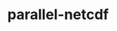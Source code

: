 ---
title: "parallel-netcdf"
layout: cache
categories: [package, develop-2025-03-02]
meta: {"compilers": ["gcc@=11.1.0", "gcc@=11.4.0", "gcc@=12.4.0", "oneapi@=2024.1.0", "oneapi@=2024.2.1"], "num_specs": 10, "num_specs_by_stack": {"aws-pcluster-neoverse_v1": 1, "aws-pcluster-x86_64_v4": 2, "data-vis-sdk": 1, "e4s": 3, "e4s-neoverse-v2": 1, "e4s-oneapi": 2, "root": 10}, "oss": ["amzn2", "ubuntu20.04", "ubuntu22.04"], "platforms": ["linux"], "stacks": ["aws-pcluster-neoverse_v1", "aws-pcluster-x86_64_v4", "data-vis-sdk", "e4s", "e4s-neoverse-v2", "e4s-oneapi", "root"], "targets": ["neoverse_v1", "neoverse_v2", "x86_64_v3", "x86_64_v4"], "versions": ["1.14.0"]}
spec_details: [{"compiler": "gcc@=12.4.0", "hash": "2shio4ybnhqyr5xk4fm7eaorfbbrc3sh", "os": "amzn2", "platform": "linux", "size": "-", "stacks": ["aws-pcluster-neoverse_v1", "root"], "target": "neoverse_v1", "variants": ["build_system=autotools", "~burstbuffer", "+cxx", "~examples", "+fortran", "+pic", "+shared"], "versions": ["1.14.0"]}, {"compiler": "oneapi@=2024.1.0", "hash": "32snjfeqmwnpjpro77ys77z3xuando3f", "os": "amzn2", "platform": "linux", "size": "-", "stacks": ["aws-pcluster-x86_64_v4", "root"], "target": "x86_64_v3", "variants": ["build_system=autotools", "~burstbuffer", "+cxx", "~examples", "+fortran", "+pic", "+shared"], "versions": ["1.14.0"]}, {"compiler": "gcc@=11.4.0", "hash": "5b3whiv2vaz3hiemux5zf22u3fulqiwi", "os": "ubuntu22.04", "platform": "linux", "size": "-", "stacks": ["e4s", "root"], "target": "x86_64_v3", "variants": ["build_system=autotools", "~burstbuffer", "+cxx", "~examples", "+fortran", "+pic", "+shared"], "versions": ["1.14.0"]}, {"compiler": "gcc@=11.4.0", "hash": "5d6roffkoybgkqejchd2c3dbckkz3vta", "os": "ubuntu22.04", "platform": "linux", "size": "-", "stacks": ["e4s", "root"], "target": "x86_64_v3", "variants": ["build_system=autotools", "~burstbuffer", "+cxx", "~examples", "+fortran", "+pic", "+shared"], "versions": ["1.14.0"]}, {"compiler": "oneapi@=2024.1.0", "hash": "6eox44qrq3psd23ktq4zqvj36n6422kq", "os": "amzn2", "platform": "linux", "size": "-", "stacks": ["aws-pcluster-x86_64_v4", "root"], "target": "x86_64_v4", "variants": ["build_system=autotools", "~burstbuffer", "+cxx", "~examples", "+fortran", "+pic", "+shared"], "versions": ["1.14.0"]}, {"compiler": "gcc@=11.4.0", "hash": "dn5rbz7ipflkq6zooterrxdyqn646cqf", "os": "ubuntu22.04", "platform": "linux", "size": "-", "stacks": ["e4s", "root"], "target": "x86_64_v3", "variants": ["build_system=autotools", "~burstbuffer", "+cxx", "~examples", "+fortran", "+pic", "+shared"], "versions": ["1.14.0"]}, {"compiler": "oneapi@=2024.2.1", "hash": "elgefzvcxrzgu724kgtaf2da4oezvwdf", "os": "ubuntu22.04", "platform": "linux", "size": "-", "stacks": ["e4s-oneapi", "root"], "target": "x86_64_v3", "variants": ["build_system=autotools", "~burstbuffer", "+cxx", "~examples", "+fortran", "+pic", "+shared"], "versions": ["1.14.0"]}, {"compiler": "oneapi@=2024.2.1", "hash": "id34vxdaklamwxxk2yarkeim3pqhcvh2", "os": "ubuntu22.04", "platform": "linux", "size": "-", "stacks": ["e4s-oneapi", "root"], "target": "x86_64_v3", "variants": ["build_system=autotools", "~burstbuffer", "+cxx", "~examples", "+fortran", "+pic", "+shared"], "versions": ["1.14.0"]}, {"compiler": "gcc@=11.1.0", "hash": "m5x7xg7t6vhpeitdiqw2f2kwqkzrfsgn", "os": "ubuntu20.04", "platform": "linux", "size": "-", "stacks": ["data-vis-sdk", "root"], "target": "x86_64_v3", "variants": ["build_system=autotools", "~burstbuffer", "+cxx", "~examples", "+fortran", "+pic", "+shared"], "versions": ["1.14.0"]}, {"compiler": "gcc@=11.4.0", "hash": "xqwolympl44sgxdgddj7or4xlruhdtpq", "os": "ubuntu22.04", "platform": "linux", "size": "-", "stacks": ["e4s-neoverse-v2", "root"], "target": "neoverse_v2", "variants": ["build_system=autotools", "~burstbuffer", "+cxx", "~examples", "+fortran", "+pic", "+shared"], "versions": ["1.14.0"]}]
---